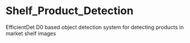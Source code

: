 # Shelf_Product_Detection
EfficientDet D0 based object detection system for detecting products in market shelf images
